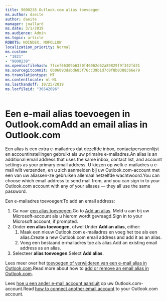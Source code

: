 ```yaml
---
title: 9000238 Outlook.com alias toevoegen
ms.author: daeite
author: daeite
manager: joallard
ms.date: 3/1/2019
ms.audience: Admin
ms.topic: article
ROBOTS: NOINDEX, NOFOLLOW
localization_priority: Normal
ms.custom:
- "1821"
- "9000238"
ms.openlocfilehash: 7fcef66309b6330f46062d62a89829f9f342fd31
ms.sourcegitcommit: 0b06093dabd685f76cc39b1d7c0f8b03883b6e79
ms.translationtype: MT
ms.contentlocale: nl-NL
ms.lasthandoff: 10/25/2019
ms.locfileid: "36542696"
---
```

# <a name="add-an-email-alias-in-outlookcom"></a><span data-ttu-id="1b962-102">Een e-mail alias toevoegen in Outlook.com</span><span class="sxs-lookup"><span data-stu-id="1b962-102">Add an email alias in Outlook.com</span></span>

<span data-ttu-id="1b962-103">Een alias is een extra e-mailadres dat dezelfde inbox, contactpersonenlijst en accountinstellingen gebruikt als uw primaire e-mailadres.</span><span class="sxs-lookup"><span data-stu-id="1b962-103">An alias is an additional email address that uses the same inbox, contact list, and account settings as your primary email address.</span></span> <span data-ttu-id="1b962-104">U kiezen op welk e-mailadres u e-mail wilt verzenden, en u zich aanmelden bij uw Outlook.com-account met een van uw aliassen-ze gebruiken allemaal hetzelfde wachtwoord.</span><span class="sxs-lookup"><span data-stu-id="1b962-104">You can choose which email address to send mail from, and you can sign in to your Outlook.com account with any of your aliases — they all use the same password.</span></span>

<span data-ttu-id="1b962-105">Een e-mailadres toevoegen:</span><span class="sxs-lookup"><span data-stu-id="1b962-105">To add an email address:</span></span>

1. <span data-ttu-id="1b962-106">Ga naar [een alias toevoegen](https://go.microsoft.com/fwlink/p/?linkid=864833).</span><span class="sxs-lookup"><span data-stu-id="1b962-106">Go to [Add an alias](https://go.microsoft.com/fwlink/p/?linkid=864833).</span></span> <span data-ttu-id="1b962-107">Meld u aan bij uw Microsoft-account als u hierom wordt gevraagd.</span><span class="sxs-lookup"><span data-stu-id="1b962-107">Sign in to your Microsoft account, if prompted.</span></span>
2. <span data-ttu-id="1b962-108">Onder **een alias toevoegen**, ofwel:</span><span class="sxs-lookup"><span data-stu-id="1b962-108">Under **Add an alias**, either:</span></span>
    1. <span data-ttu-id="1b962-109">Maak een nieuw Outlook.com e-mailadres en voeg het toe als een alias.</span><span class="sxs-lookup"><span data-stu-id="1b962-109">Create a new Outlook.com email address and add it as an alias.</span></span>
    2. <span data-ttu-id="1b962-110">Voeg een bestaand e-mailadres toe als alias.</span><span class="sxs-lookup"><span data-stu-id="1b962-110">Add an existing email address as an alias.</span></span>
3. <span data-ttu-id="1b962-111">Selecteer **alias toevoegen**.</span><span class="sxs-lookup"><span data-stu-id="1b962-111">Select **Add alias**.</span></span>

<span data-ttu-id="1b962-112">Lees meer over het [toevoegen of verwijderen van een e-mail alias in Outlook.com](https://support.office.com/article/459b1989-356d-40fa-a689-8f285b13f1f2?wt.mc_id=Office_Outlook_com_Alchemy).</span><span class="sxs-lookup"><span data-stu-id="1b962-112">Read more about how to [add or remove an email alias in Outlook.com](https://support.office.com/article/459b1989-356d-40fa-a689-8f285b13f1f2?wt.mc_id=Office_Outlook_com_Alchemy).</span></span>  

<span data-ttu-id="1b962-113">Lees [hoe u een ander e-mail account aansluit](https://support.office.com/article/c5224df4-5885-4e79-91ba-523aa743f0ba?wt.mc_id=Office_Outlook_com_Alchemy) op uw Outlook.com-account.</span><span class="sxs-lookup"><span data-stu-id="1b962-113">Read [how to connect another email account](https://support.office.com/article/c5224df4-5885-4e79-91ba-523aa743f0ba?wt.mc_id=Office_Outlook_com_Alchemy) to your Outlook.com account.</span></span>
